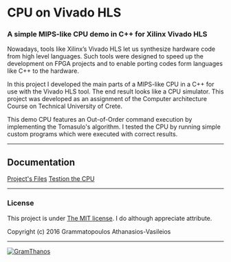 
# CPU on Vivado HLS
### A simple MIPS-like CPU demo in C++ for Xilinx Vivado HLS

Nowadays, tools like Xilinx’s Vivado HLS let us synthesize hardware code from high level languages. Such tools were designed to speed up the development on FPGA projects and to enable porting codes form languages like C++ to the hardware.

In this project I developed the main parts of a MIPS-like CPU in a C++ for use with the Vivado HLS tool. The end result looks like a CPU simulator. This project was developed as an assignment of the Computer architecture Course on Technical University of Crete.

This demo CPU features an Out-of-Order command execution by implementing the Tomasulo's algorithm. I tested the CPU by running simple custom programs which were executed with correct results.



___

## Documentation
[Project's Files](Files.md)
[Testion the CPU](Testing.md)

___


### License

This project is under [The MIT license](https://opensource.org/licenses/MIT).
I do although appreciate attribute.

Copyright (c) 2016 Grammatopoulos Athanasios-Vasileios

___

[![GramThanos](https://avatars2.githubusercontent.com/u/14858959?s=42&v=4)](https://github.com/GramThanos)
